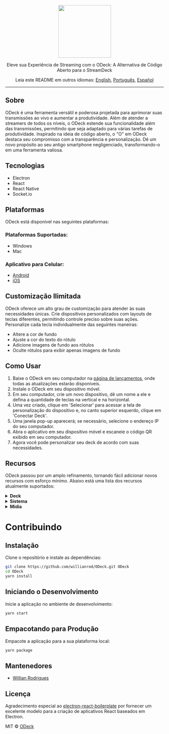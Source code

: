 <div align="center">
  <img src="https://github.com/willianrod/ODeck/assets/6539258/058efe7e-6f92-4ae9-a1a6-a743722f0ea6" width="167px">
  <br/>
  <p>Eleve sua Experiência de Streaming com o ODeck: A Alternativa de Código Aberto para o StreamDeck</p>
  <p>Leia este README em outros idiomas: <a href="https://github.com/willianrod/ODeck/blob/main/README.md">English</a>, <a href="https://github.com/willianrod/ODeck/blob/main/docs/README-pt.md">Português</a>, <a href="https://github.com/willianrod/ODeck/blob/main/docs/README_ESP.md">Español</a></p>
</div>

---

## Sobre

ODeck é uma ferramenta versátil e poderosa projetada para aprimorar suas transmissões ao vivo e aumentar a produtividade. Além de atender a streamers de todos os níveis, o ODeck estende sua funcionalidade além das transmissões, permitindo que seja adaptado para várias tarefas de produtividade. Inspirado na ideia de código aberto, o "O" em ODeck destaca seu compromisso com a transparência e personalização. Dê um novo propósito ao seu antigo smartphone negligenciado, transformando-o em uma ferramenta valiosa.

## Tecnologias

- Electron
- React
- React Native
- Socket.io

## Plataformas

ODeck está disponível nas seguintes plataformas:

### Plataformas Suportadas:

- Windows
- Mac

### Aplicativo para Celular:

- [Android](https://play.google.com/store/apps/details?id=com.willianrod.odeck)
- [iOS](https://apps.apple.com/br/app/odeck/id6463042332)

## Customização Ilimitada

ODeck oferece um alto grau de customização para atender às suas necessidades únicas. Crie dispositivos personalizados com layouts de teclas diferentes, permitindo controle preciso sobre suas ações. Personalize cada tecla individualmente das seguintes maneiras:

- Altere a cor de fundo
- Ajuste a cor do texto do rótulo
- Adicione imagens de fundo aos rótulos
- Oculte rótulos para exibir apenas imagens de fundo

## Como Usar

1. Baixe o ODeck em seu computador na [página de lançamentos](https://github.com/willianrod/ODeck/releases), onde todas as atualizações estarão disponíveis.
2. Instale o ODeck em seu dispositivo móvel.
3. Em seu computador, crie um novo dispositivo, dê um nome a ele e defina a quantidade de teclas na vertical e na horizontal.
4. Uma vez criado, clique em 'Selecionar' para acessar a tela de personalização do dispositivo e, no canto superior esquerdo, clique em 'Conectar Deck'.
5. Uma janela pop-up aparecerá; se necessário, selecione o endereço IP do seu computador.
6. Abra o aplicativo em seu dispositivo móvel e escaneie o código QR exibido em seu computador.
7. Agora você pode personalizar seu deck de acordo com suas necessidades.

## Recursos

ODeck passou por um amplo refinamento, tornando fácil adicionar novos recursos com esforço mínimo. Abaixo está uma lista dos recursos atualmente suportados:

<details>
<summary><strong>Deck</strong></summary>

- **Navegar:** Permite selecionar e navegar entre as páginas do aplicativo.
![Navegar](https://github.com/willianrod/ODeck/assets/6539258/4845e312-ce23-4415-ab96-4d61cf7ad771)

- **Voltar:** Permite retornar às páginas acessadas anteriormente.
![Voltar](https://github.com/willianrod/ODeck/assets/6539258/54a6e405-f88e-4f9b-93c0-7f4aa87981e6)
</details>

<details>
<summary><strong>Sistema</strong></summary>

- **Executar Aplicativo:** Execute arquivos executáveis em seu computador.
![Executar Aplicativo](https://github.com/willianrod/ODeck/assets/6539258/ea0d6ec5-b93a-4998-a8a4-ff066ede016c)

- **Atalho:** Grave combinações de teclas como atalhos.
![Atalho](https://github.com/willianrod/ODeck/assets/6539258/6ba7d8cb-830b-446c-a82f-a75c390d401a)

- **Reproduzir Som:** Reproduza arquivos de música .mp3 ou .wav.
![Reproduzir Som](https://github.com/willianrod/ODeck/assets/6539258/a09bbf76-f6e6-4413-9ad5-961c2e96eaab)

- **URL:** Abra URLs com um único clique.
![URL](https://github.com/willianrod/ODeck/assets/6539258/ff70d8e4-acc0-43a5-a924-5c1578610963)
</details>

<details>
<summary><strong>Mídia</strong></summary>

Controle a reprodução de mídia em seu computador com as seguintes opções:

- Reproduzir
- Pausar
- Parar
- Anterior
- Próxima
- Diminuir Volume
- Aumentar Volume
- Silenciar

![Mídia](https://github.com/willianrod/ODeck/assets/6539258/b4614ccb-62ef-4ee8-b17c-b389742cbb12)
</details>

# Contribuindo

## Instalação

Clone o repositório e instale as dependências:

```bash
git clone https://github.com/willianrod/ODeck.git ODeck
cd ODeck
yarn install
```

## Iniciando o Desenvolvimento

Inicie a aplicação no ambiente de desenvolvimento:

```bash
yarn start
```

## Empacotando para Produção

Empacote a aplicação para a sua plataforma local:

```bash
yarn package
```

## Mantenedores

- [Willian Rodrigues](https://github.com/WillianRod)

## Licença

Agradecimento especial ao [electron-react-boilerplate](https://github.com/electron-react-boilerplate/electron-react-boilerplate) por fornecer um excelente modelo para a criação de aplicativos React baseados em Electron.

MIT © [ODeck](https://github.com/WillianRod/ODeck)

